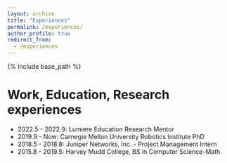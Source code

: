 ```yaml
---
layout: archive
title: "Experiences"
permalink: /experiences/
author_profile: true
redirect_from:
  - /experiences
---
```


{% include base_path %}

Work, Education, Research experiences
======
* 2022.5 - 2022.9: Lumiere Education Research Mentor
* 2019.9 - Now: Carnegie Mellon University Robotics Institute PhD
* 2018.5 - 2018.8: Juniper Networks, Inc. - Project Management Intern
* 2015.8 - 2019.5: Harvey Mudd College, BS in Computer Science-Math
